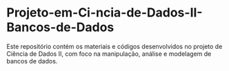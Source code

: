 # Projeto-em-Ci-ncia-de-Dados-II-Bancos-de-Dados
Este repositório contém os materiais e códigos desenvolvidos no projeto de Ciência de Dados II, com foco na manipulação, análise e modelagem de bancos de dados.

